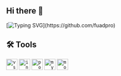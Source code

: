 <!-- ![](.png) -->

## Hi there 👋
[![Typing SVG](https://readme-typing-svg.herokuapp.com?font=roboto&color=%23F7C51D&size=18&vCenter=true&height=16&lines=I'm+Fuad+Mammadov;I+learn+technical+stuffs.;)](https://github.com/fuadpro)


## 🛠️ Tools
 
<code><img height="30" src="https://user-images.githubusercontent.com/15200589/228391318-69e9fb4b-9f21-4cf1-afb6-3ef63272a394.png" alt="vscode"></code>
<code><img height="30" src="https://user-images.githubusercontent.com/15200589/228391430-53331cab-b6e5-43a1-bb72-78fc86af902c.png" alt="intellij"></code>
<code><img height="30" src="https://user-images.githubusercontent.com/15200589/228391589-0a979dcd-e3b1-46ed-8daa-d957ccb6ed1b.png" alt="postman"></code>
<code><img height="30" src="https://user-images.githubusercontent.com/15200589/228391973-ac1b3643-ea44-46cb-ab90-0ed723c6e878.png" alt="mysql"></code>
<code><img height="30" src="https://user-images.githubusercontent.com/15200589/228391893-56c8fbdd-eb19-4e34-88f0-687d2af1f475.png" alt="mongodb"></code>
<br>


<!-- ~ whoami
> just another guy who likes to code -->
<!-- > for more information about me -> [https://a.net](https://a.net) -->
